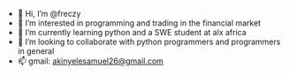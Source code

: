 - 👋 Hi, I’m @freczy
- 👀 I’m interested in programming and trading in the financial market
- 🌱 I’m currently learning python and a SWE student at alx africa
- 💞️ I’m looking to collaborate with python programmers and programmers in general
- 📫 gmail: akinyelesamuel26@gmail.com 

<!---
freczy/freczy is a ✨ special ✨ repository because its `README.md` (this file) appears on your GitHub profile.
You can click the Preview link to take a look at your changes.
--->
